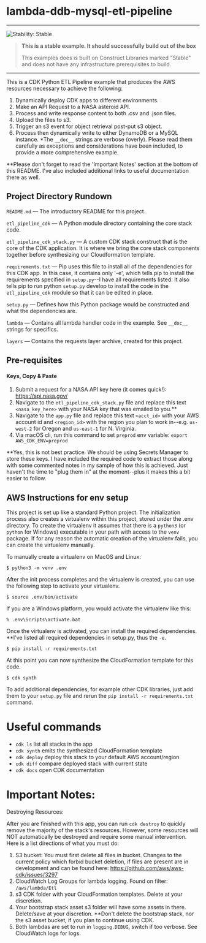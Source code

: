 # lambda-ddb-mysql-etl-pipeline
<!--BEGIN STABILITY BANNER-->
---

![Stability: Stable](https://img.shields.io/badge/stability-Stable-success.svg?style=for-the-badge)

> **This is a stable example. It should successfully build out of the box**
>
> This examples does is built on Construct Libraries marked "Stable" and does not have any infrastructure prerequisites to build.

---
<!--END STABILITY BANNER-->

This is a CDK Python ETL Pipeline example that produces the AWS resources necessary to achieve the following: 
1) Dynamically deploy CDK apps to different environments.
2) Make an API Request to a NASA asteroid API.
3) Process and write response content to both .csv and .json files.
4) Upload the files to s3.
5) Trigger an s3 event for object retrieval post-put s3 object.
6) Process then dynamically write to either DynamoDB or a MySQL instance. 
*The `__doc__` strings are verbose (overly). Please read them carefully as exceptions 
and considerations have been included, to provide a more comprehensive example. 

**Please don't forget to read the 'Important Notes' section at the bottom of this README.
I've also included additional links to useful documentation there as well.

## Project Directory Rundown
`README.md` — The introductory README for this project.

`etl_pipeline_cdk` — A Python module directory containing the core stack code.

`etl_pipeline_cdk_stack.py` — A custom CDK stack construct that is the core of the CDK application. 
It is where we bring the core stack components together before synthesizing our Cloudformation template.

`requirements.txt` — Pip uses this file to install all of the dependencies for this CDK app. 
In this case, it contains only '-e', which tells pip to install the requirements 
specified in `setup.py`--I have all requirements listed. 
It also tells pip to run python `setup.py` develop to install the code in the `etl_pipeline_cdk` module so that it can be edited in place.

`setup.py` — Defines how this Python package would be constructed and what the dependencies are.

`lambda` — Contains all lambda handler code in the example. See `__doc__` strings for specifics. 

`layers` — Contains the requests layer archive, created for this project. 

## Pre-requisites
#### Keys, Copy & Paste
1) Submit a request for a NASA API key here (it comes quick!): https://api.nasa.gov/
2) Navigate to the `etl_pipeline_cdk_stack.py` file and replace this text `<nasa_key_here>`
with your NASA key that was emailed to you.** 
3) Navigate to the `app.py` file and replace this text `<acct_id>` with your AWS account id 
and `<region_id>` with the region you plan to work in--e.g. `us-west-2` for Oregon and `us-east-1` for N. Virginia.
4) Via macOS cli, run this command to set `preprod` env variable: `export AWS_CDK_ENV=preprod`

**Yes, this is not best practice. We should be using Secrets Manager to store these keys. 
I have included the required code to extract those along with some commented notes in my sample of how this is achieved. 
Just haven't the time to "plug them in" at the moment--plus it makes this a bit easier to follow.

## AWS Instructions for env setup
This project is set up like a standard Python project.  The initialization
process also creates a virtualenv within this project, stored under the .env
directory.  To create the virtualenv it assumes that there is a `python3`
(or `python` for Windows) executable in your path with access to the `venv`
package. If for any reason the automatic creation of the virtualenv fails,
you can create the virtualenv manually.

To manually create a virtualenv on MacOS and Linux:

```
$ python3 -m venv .env
```

After the init process completes and the virtualenv is created, you can use the following
step to activate your virtualenv.

```
$ source .env/bin/activate
```

If you are a Windows platform, you would activate the virtualenv like this:

```
% .env\Scripts\activate.bat
```

Once the virtualenv is activated, you can install the required dependencies.
**I've listed all required dependencies in setup.py, thus the `-e`. 

```
$ pip install -r requirements.txt
```

At this point you can now synthesize the CloudFormation template for this code.

```
$ cdk synth
```

To add additional dependencies, for example other CDK libraries, just add
them to your `setup.py` file and rerun the `pip install -r requirements.txt`
command.

# Useful commands

 * `cdk ls`          list all stacks in the app
 * `cdk synth`       emits the synthesized CloudFormation template
 * `cdk deploy`      deploy this stack to your default AWS account/region
 * `cdk diff`        compare deployed stack with current state
 * `cdk docs`        open CDK documentation

# Important Notes:
Destroying Resources:

After you are finished with this app, you can run `cdk destroy` to quickly remove the majority 
of the stack's resources. However, some resources will NOT automatically be destroyed and require
some manual intervention. Here is a list directions of what you must do:
1) S3 bucket: You must first delete all files in bucket. Changes to the current policy which forbid
bucket deletion, if files are present are in development and can be found here: https://github.com/aws/aws-cdk/issues/3297
2) CloudWatch Log Groups for lambda logging. Found on filter: `/aws/lambda/Etl`
3) s3 CDK folder with your CloudFormation templates. Delete at your discretion. 
4) Your bootstrap stack asset s3 folder will have some assets in there. Delete/save at your discretion. 
**Don't delete the bootstrap stack, nor the s3 asset bucket, if you plan to continue using CDK.
5) Both lambdas are set to run in `logging.DEBUG`, switch if too verbose. See CloudWatch logs for logs. 
